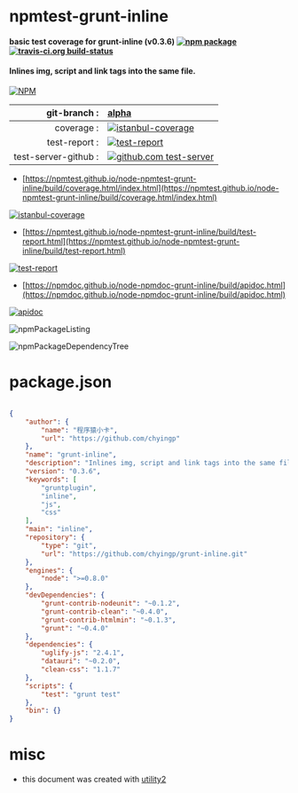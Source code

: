 # npmtest-grunt-inline

#### basic test coverage for  grunt-inline (v0.3.6)  [![npm package](https://img.shields.io/npm/v/npmtest-grunt-inline.svg?style=flat-square)](https://www.npmjs.org/package/npmtest-grunt-inline) [![travis-ci.org build-status](https://api.travis-ci.org/npmtest/node-npmtest-grunt-inline.svg)](https://travis-ci.org/npmtest/node-npmtest-grunt-inline)

#### Inlines img, script and link tags into the same file.

[![NPM](https://nodei.co/npm/grunt-inline.png?downloads=true&downloadRank=true&stars=true)](https://www.npmjs.com/package/grunt-inline)

| git-branch : | [alpha](https://github.com/npmtest/node-npmtest-grunt-inline/tree/alpha)|
|--:|:--|
| coverage : | [![istanbul-coverage](https://npmtest.github.io/node-npmtest-grunt-inline/build/coverage.badge.svg)](https://npmtest.github.io/node-npmtest-grunt-inline/build/coverage.html/index.html)|
| test-report : | [![test-report](https://npmtest.github.io/node-npmtest-grunt-inline/build/test-report.badge.svg)](https://npmtest.github.io/node-npmtest-grunt-inline/build/test-report.html)|
| test-server-github : | [![github.com test-server](https://npmtest.github.io/node-npmtest-grunt-inline/GitHub-Mark-32px.png)](https://npmtest.github.io/node-npmtest-grunt-inline/build/app/index.html) | | build-artifacts : | [![build-artifacts](https://npmtest.github.io/node-npmtest-grunt-inline/glyphicons_144_folder_open.png)](https://github.com/npmtest/node-npmtest-grunt-inline/tree/gh-pages/build)|

- [https://npmtest.github.io/node-npmtest-grunt-inline/build/coverage.html/index.html](https://npmtest.github.io/node-npmtest-grunt-inline/build/coverage.html/index.html)

[![istanbul-coverage](https://npmtest.github.io/node-npmtest-grunt-inline/build/screenCapture.buildCi.browser.%252Ftmp%252Fbuild%252Fcoverage.lib.html.png)](https://npmtest.github.io/node-npmtest-grunt-inline/build/coverage.html/index.html)

- [https://npmtest.github.io/node-npmtest-grunt-inline/build/test-report.html](https://npmtest.github.io/node-npmtest-grunt-inline/build/test-report.html)

[![test-report](https://npmtest.github.io/node-npmtest-grunt-inline/build/screenCapture.buildCi.browser.%252Ftmp%252Fbuild%252Ftest-report.html.png)](https://npmtest.github.io/node-npmtest-grunt-inline/build/test-report.html)

- [https://npmdoc.github.io/node-npmdoc-grunt-inline/build/apidoc.html](https://npmdoc.github.io/node-npmdoc-grunt-inline/build/apidoc.html)

[![apidoc](https://npmdoc.github.io/node-npmdoc-grunt-inline/build/screenCapture.buildCi.browser.%252Ftmp%252Fbuild%252Fapidoc.html.png)](https://npmdoc.github.io/node-npmdoc-grunt-inline/build/apidoc.html)

![npmPackageListing](https://npmtest.github.io/node-npmtest-grunt-inline/build/screenCapture.npmPackageListing.svg)

![npmPackageDependencyTree](https://npmtest.github.io/node-npmtest-grunt-inline/build/screenCapture.npmPackageDependencyTree.svg)



# package.json

```json

{
    "author": {
        "name": "程序猿小卡",
        "url": "https://github.com/chyingp"
    },
    "name": "grunt-inline",
    "description": "Inlines img, script and link tags into the same file.",
    "version": "0.3.6",
    "keywords": [
        "gruntplugin",
        "inline",
        "js",
        "css"
    ],
    "main": "inline",
    "repository": {
        "type": "git",
        "url": "https://github.com/chyingp/grunt-inline.git"
    },
    "engines": {
        "node": ">=0.8.0"
    },
    "devDependencies": {
        "grunt-contrib-nodeunit": "~0.1.2",
        "grunt-contrib-clean": "~0.4.0",
        "grunt-contrib-htmlmin": "~0.1.3",
        "grunt": "~0.4.0"
    },
    "dependencies": {
        "uglify-js": "2.4.1",
        "datauri": "~0.2.0",
        "clean-css": "1.1.7"
    },
    "scripts": {
        "test": "grunt test"
    },
    "bin": {}
}
```



# misc
- this document was created with [utility2](https://github.com/kaizhu256/node-utility2)
